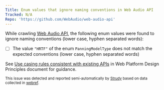 ```yaml
---
Title: Enum values that ignore naming conventions in Web Audio API
Tracked: N/A
Repo: 'https://github.com/WebAudio/web-audio-api'
---
```


While crawling [Web Audio API](https://webaudio.github.io/web-audio-api/), the following enum values were found to ignore naming conventions (lower case, hyphen separated words):
* [ ] The value `"HRTF"` of the enum `PanningModelType` does not match the expected conventions (lower case, hyphen separated words)

See [Use casing rules consistent with existing APIs](https://w3ctag.github.io/design-principles/#casing-rules) in Web Platform Design Principles document for guidance.

<sub>This issue was detected and reported semi-automatically by [Strudy](https://github.com/w3c/strudy/) based on data collected in [webref](https://github.com/w3c/webref/).</sub>
